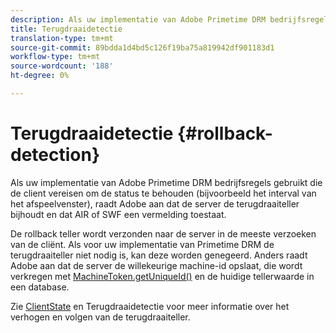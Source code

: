 ```yaml
---
description: Als uw implementatie van Adobe Primetime DRM bedrijfsregels gebruikt die de client vereisen om de status te behouden (bijvoorbeeld het interval van het afspeelvenster), raadt Adobe aan dat de server de terugdraaiteller bijhoudt en dat AIR of SWF een vermelding toestaat.
title: Terugdraaidetectie
translation-type: tm+mt
source-git-commit: 89bdda1d4bd5c126f19ba75a819942df901183d1
workflow-type: tm+mt
source-wordcount: '188'
ht-degree: 0%

---
```



# Terugdraaidetectie {#rollback-detection}

Als uw implementatie van Adobe Primetime DRM bedrijfsregels gebruikt die de client vereisen om de status te behouden (bijvoorbeeld het interval van het afspeelvenster), raadt Adobe aan dat de server de terugdraaiteller bijhoudt en dat AIR of SWF een vermelding toestaat.

De rollback teller wordt verzonden naar de server in de meeste verzoeken van de cliënt. Als voor uw implementatie van Primetime DRM de terugdraaiteller niet nodig is, kan deze worden genegeerd. Anders raadt Adobe aan dat de server de willekeurige machine-id opslaat, die wordt verkregen met [MachineToken.getUniqueId()](https://help.adobe.com/en_US/primetime/api/drm-apis/server/javadocs-flashaccess-pro/com/adobe/flashaccess/sdk/cert/MachineId.html#getUniqueId()) en de huidige tellerwaarde in een database.

Zie [ClientState](https://help.adobe.com/en_US/primetime/api/drm-apis/server/javadocs-flashaccess-pro/com/adobe/flashaccess/sdk/protocol/ClientState.html) en Terugdraaidetectie voor meer informatie over het verhogen en volgen van de terugdraaiteller.